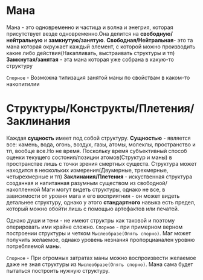 # Мана
Мана - это одновременно и частица и волна и энегрия, которая присутствует везде одновременно.Она делится на **свободную/нейтральную** и **замкнутую/занятую**.
**Свободная/Нейтральная**- это та мана которая окружает каждый элемент, с которой можно производить какие либо действия(Накапливать, выстраивать структуры и тп)
**Замкнутая/занятая** - эта мана которая уже собрана в какую-то структуру

`Спорное` - Возможна типизация занятой маны по свойствам в каком-то накопитилии

# Структуры/Конструкты/Плетения/Заклинания
Каждая **сущность** имеет под собой структуру.
**Сущностью** - является все: камень, вода, огонь, воздух, газы, атомы, молеклы, пространство и тп, вообще все.Но не время.
Поскольку время субъективный способ оценки текущего состония/позиции атомов(Структур и маны) в пространстве лишь с точки зрения смертных существ.
Структура может находится в нескольких измерения(Двумерные, трехмерные, четырехмерные и тп) 
**Заклинания/Плетения** - искуственная структура созданная и напитанная разумным существом из свободной/накопленной
Маги могут видеть структуры, однако не все, в зависимости от уровня мага и его восприятния - он может видеть детальнее структуру, однако 
у этого **стандартного** навыка есть предел, который можно обойти лишь с помощью артефактов или печатей.

Однако души и тени - не имеют структры как таковой и поэтому оперировать ими крайне сложно.
`Спорное` - при примерном верном построении структуры и четком `Мыслеобразе(Опять спорно)`. Маг может получить желаемое, однако уровень незнания пропорцианален уровню потребляемой маны.

`Спорное` - При огромных затратах маны можно воспроизвести желаемое даже не зная структуры из `Мыслеобразе(Опять спорно)`. Мана сама будет пытаться построить нужную структуру.
